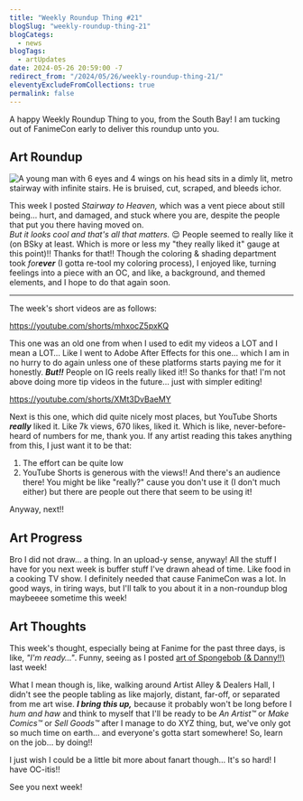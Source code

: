 ```yaml
---
title: "Weekly Roundup Thing #21"
blogSlug: "weekly-roundup-thing-21"
blogCategs:
  - news
blogTags:
  - artUpdates
date: 2024-05-26 20:59:00 -7
redirect_from: "/2024/05/26/weekly-roundup-thing-21/"
eleventyExcludeFromCollections: true
permalink: false
---
```

A happy Weekly Roundup Thing to you, from the South Bay! I am tucking out of FanimeCon early to deliver this roundup unto you.

## Art Roundup

![A young man with 6 eyes and 4 wings on his head sits in a dimly lit, metro stairway with infinite stairs. He is bruised, cut, scraped, and bleeds ichor.](D:\Users\hikad\Pictures\Art%20Posts\Gallery\2024\20240509_Hevel8_96-gwm.png)

This week I posted _Stairway to Heaven,_ which was a vent piece about still being… hurt, and damaged, and stuck where you are, despite the people that put you there having moved on.  
_But it looks cool and that's all that matters._ 😌 People seemed to really like it (on BSky at least. Which is more or less my "they really liked it" gauge at this point)!! Thanks for that!! Though the coloring & shading department took _for**ever**_ (I gotta re-tool my coloring process), I enjoyed like, turning feelings into a piece with an OC, and like, a background, and themed elements, and I hope to do that again soon.

---

The week's short videos are as follows:

https://youtube.com/shorts/mhxocZ5pxKQ

This one was an old one from when I used to edit my videos a LOT and I mean a LOT… Like I went to Adobe After Effects for this one… which I am in no hurry to do again unless one of these platforms starts paying me for it honestly. **_But!!_** People on IG reels really liked it!! So thanks for that! I'm not above doing more tip videos in the future… just with simpler editing!

https://youtube.com/shorts/XMt3DvBaeMY

Next is this one, which did quite nicely most places, but YouTube Shorts **_really_** liked it. Like 7k views, 670 likes, liked it. Which is like, never-before-heard of numbers for me, thank you. If any artist reading this takes anything from this, I just want it to be that:

1. The effort can be quite low
2. YouTube Shorts is generous with the views!! And there's an audience there! You might be like "really?" cause you don't use it (I don't much either) but there are people out there that seem to be using it!

Anyway, next!!

## Art Progress

Bro I did not draw… a thing. In an upload-y sense, anyway! All the stuff I have for you next week is buffer stuff I've drawn ahead of time. Like food in a cooking TV show. I definitely needed that cause FanimeCon was a lot. In good ways, in tiring ways, but I'll talk to you about it in a non-roundup blog maybeeee sometime this week!

## Art Thoughts

This week's thought, especially being at Fanime for the past three days, is like, _"I'm ready…"_. Funny, seeing as I posted [art of Spongebob (& Danny!!)](https://hikatamika.com/2024/05/26/weekly-roundup-thing-21/) last week!

What I mean though is, like, walking around Artist Alley & Dealers Hall, I didn't see the people tabling as like majorly, distant, far-off, or separated from me art wise. **_I bring this up,_** because it probably won't be long before I _hum and haw_ and think to myself that I'll be ready to be _An Artist™_ or _Make Comics™_ or _Sell Goods™_ after I manage to do XYZ thing, but, we've only got so much time on earth… and everyone's gotta start somewhere! So, learn on the job… by doing!!

I just wish I could be a little bit more about fanart though… It's so hard! I have OC-itis!!

See you next week!